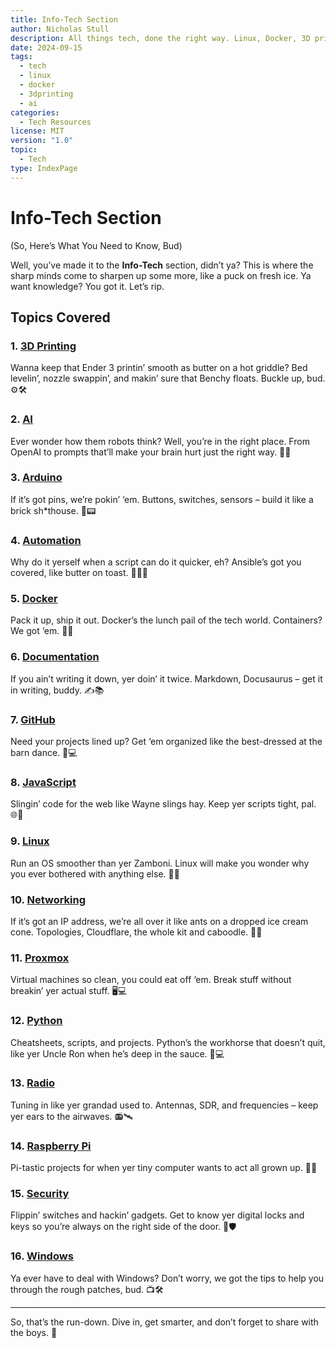 ```yaml
---
title: Info-Tech Section
author: Nicholas Stull
description: All things tech, done the right way. Linux, Docker, 3D printing, and more. It’s here, so have at ‘er.
date: 2024-09-15
tags:
  - tech
  - linux
  - docker
  - 3dprinting
  - ai
categories:
  - Tech Resources
license: MIT
version: "1.0"
topic:
  - Tech
type: IndexPage
---
```

# Info-Tech Section
(So, Here’s What You Need to Know, Bud)

Well, you’ve made it to the **Info-Tech** section, didn’t ya? This is where the sharp minds come to sharpen up some more, like a puck on fresh ice. Ya want knowledge? You got it. Let’s rip.

## Topics Covered

### 1. [**3D Printing**](/3d-Printing/index.md)
Wanna keep that Ender 3 printin’ smooth as butter on a hot griddle? Bed levelin’, nozzle swappin’, and makin’ sure that Benchy floats. Buckle up, bud. ⚙️🛠️

### 2. [**AI**](/ai/index.md)
Ever wonder how them robots think? Well, you’re in the right place. From OpenAI to prompts that’ll make your brain hurt just the right way. 🤖💡

### 3. [**Arduino**](/arduino/index.md)
If it’s got pins, we’re pokin’ ‘em. Buttons, switches, sensors – build it like a brick sh*thouse. 🔧📟

### 4. [**Automation**](/automation/index.md)
Why do it yerself when a script can do it quicker, eh? Ansible’s got you covered, like butter on toast. 🧑‍💻🤖

### 5. [**Docker**](/docker/index.md)
Pack it up, ship it out. Docker’s the lunch pail of the tech world. Containers? We got ‘em. 🚜🐋

### 6. [**Documentation**](/documentation/index.md)
If you ain’t writing it down, yer doin’ it twice. Markdown, Docusaurus – get it in writing, buddy. ✍️📚

### 7. [**GitHub**](/github/sign_release.md)
Need your projects lined up? Get ‘em organized like the best-dressed at the barn dance. 🦆💻

### 8. [**JavaScript**](/javascript/index.md)
Slingin’ code for the web like Wayne slings hay. Keep yer scripts tight, pal. 🌐📜

### 9. [**Linux**](/linux/index.md)
Run an OS smoother than yer Zamboni. Linux will make you wonder why you ever bothered with anything else. 🍁🐧

### 10. [**Networking**](/networking/index.md)
If it’s got an IP address, we’re all over it like ants on a dropped ice cream cone. Topologies, Cloudflare, the whole kit and caboodle. 🛜🔗

### 11. [**Proxmox**](/proxmox/index.md)
Virtual machines so clean, you could eat off ‘em. Break stuff without breakin’ yer actual stuff. 🖥️💻

### 12. [**Python**](/python/index.md)
Cheatsheets, scripts, and projects. Python’s the workhorse that doesn’t quit, like yer Uncle Ron when he’s deep in the sauce. 🐍💻

### 13. [**Radio**](/radio/index.md)
Tuning in like yer grandad used to. Antennas, SDR, and frequencies – keep yer ears to the airwaves. 📻🛰️

### 14. [**Raspberry Pi**](/raspi/index.md)
Pi-tastic projects for when yer tiny computer wants to act all grown up. 🍓💡

### 15. [**Security**](/security/index.md)
Flippin’ switches and hackin’ gadgets. Get to know yer digital locks and keys so you’re always on the right side of the door. 🔐🛡️

### 16. [**Windows**](/windows/index.md)
Ya ever have to deal with Windows? Don’t worry, we got the tips to help you through the rough patches, bud. 📺🛠️

---

So, that’s the run-down. Dive in, get smarter, and don’t forget to share with the boys. 🍻